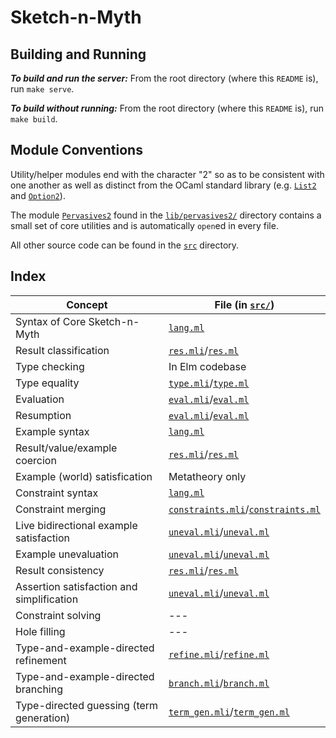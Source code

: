 # Sketch-n-Myth

## Building and Running

***To build and run the server:***
From the root directory (where this `README` is), run `make serve`.

***To build without running:***
From the root directory (where this `README` is), run `make build`.

## Module Conventions

Utility/helper modules end with the character "2" so as to be consistent with
one another as well as distinct from the OCaml standard library (e.g.
[`List2`](src/list2.mli) and [`Option2`](src/option2.mli)).

The module [`Pervasives2`](lib/pervasives2/pervasives2.mli) found in the
[`lib/pervasives2/`](lib/pervasives2/) directory contains a small set of core
utilities and is automatically `open`ed in every file.

All other source code can be found in the [`src`](src/) directory.

## Index

| Concept                                     | File (in [`src/`](src/))
| ------------------------------------------- | ------------------------------
| Syntax of Core Sketch-n-Myth                | [`lang.ml`](src/lang.ml)
| Result classification                       | [`res.mli`](src/res.mli)/[`res.ml`](src/res.ml)
| Type checking                               | In Elm codebase
| Type equality                               | [`type.mli`](src/type.mli)/[`type.ml`](src/type.ml)
| Evaluation                                  | [`eval.mli`](src/eval.mli)/[`eval.ml`](src/eval.ml)
| Resumption                                  | [`eval.mli`](src/eval.mli)/[`eval.ml`](src/eval.ml)
| Example syntax                              | [`lang.ml`](src/lang.ml)
| Result/value/example coercion               | [`res.mli`](src/res.mli)/[`res.ml`](src/res.ml)
| Example (world) satisfication               | Metatheory only
| Constraint syntax                           | [`lang.ml`](src/lang.ml)
| Constraint merging                          | [`constraints.mli`](src/constraints.mli)/[`constraints.ml`](src/constraints.ml)
| Live bidirectional example satisfaction     | [`uneval.mli`](src/uneval.mli)/[`uneval.ml`](src/uneval.ml)
| Example unevaluation                        | [`uneval.mli`](src/uneval.mli)/[`uneval.ml`](src/uneval.ml)
| Result consistency                          | [`res.mli`](src/res.mli)/[`res.ml`](src/res.ml)
| Assertion satisfaction and simplification   | [`uneval.mli`](src/uneval.mli)/[`uneval.ml`](src/uneval.ml)
| Constraint solving                          | ---
| Hole filling                                | ---
| Type-and-example-directed refinement        | [`refine.mli`](src/refine.mli)/[`refine.ml`](src/refine.ml)
| Type-and-example-directed branching         | [`branch.mli`](src/branch.mli)/[`branch.ml`](src/branch.ml)
| Type-directed guessing (term generation)    | [`term_gen.mli`](src/term_gen.mli)/[`term_gen.ml`](src/term_gen.ml)
